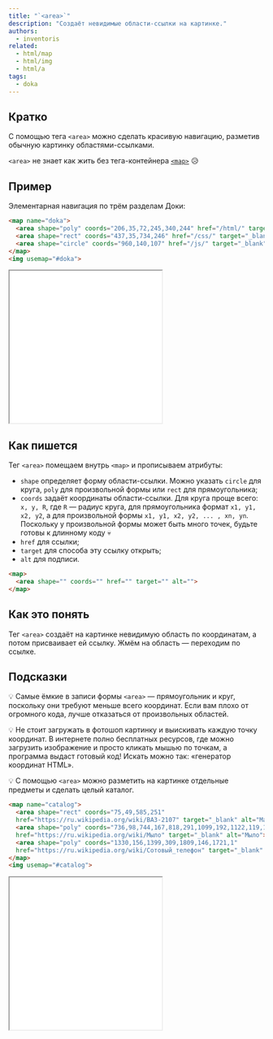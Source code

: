 ```yaml
---
title: "`<area>`"
description: "Создаёт невидимые области-ссылки на картинке."
authors:
  - inventoris
related:
  - html/map
  - html/img
  - html/a
tags:
  - doka
---
```


## Кратко

С помощью тега `<area>` можно сделать красивую навигацию, разметив обычную картинку областями-ссылками.

`<area>` не знает как жить без тега-контейнера [`<map>`](/html/map/) 😥

## Пример

Элементарная навигация по трём разделам Доки:

```html
<map name="doka">
  <area shape="poly" coords="206,35,72,245,340,244" href="/html/" target="_blank" alt="HTML">
  <area shape="rect" coords="437,35,734,246" href="/css/" target="_blank" alt="CSS">
  <area shape="circle" coords="960,140,107" href="/js/" target="_blank" alt="JS">
</map>
<img usemap="#doka">
```

<iframe title="Базовый пример" src="demos/basic/" height="300"></iframe>

## Как пишется

Тег `<area>` помещаем внутрь `<map>` и прописываем атрибуты:

- `shape` определяет форму области-ссылки. Можно указать `circle` для круга, `poly` для произвольной формы или `rect` для прямоугольника;
- `coords` задаёт координаты области-ссылки. Для круга проще всего: `x, y, R`, где `R` — радиус круга, для прямоугольника формат `x1, y1, x2, y2`, а для произвольной формы `x1, y1, x2, y2, ... , xn, yn`. Поскольку у произвольной формы может быть много точек, будьте готовы к длинному коду 💀
- `href` для ссылки;
- `target` для способа эту ссылку открыть;
- `alt` для подписи.

```html
<map>
  <area shape="" coords="" href="" target="" alt="">
</map>
```

## Как это понять

Тег `<area>` создаёт на картинке невидимую область по координатам, а потом присваивает ей ссылку. Жмём на область — переходим по ссылке.

## Подсказки

💡 Самые ёмкие в записи формы `<area>` — прямоугольник и круг, поскольку они требуют меньше всего координат. Если вам плохо от огромного кода, лучше отказаться от произвольных областей.

💡 Не стоит загружать в фотошоп картинку и выискивать каждую точку координат. В интернете полно бесплатных ресурсов, где можно загрузить изображение и просто кликать мышью по точкам, а программа выдаст готовый код! Искать можно так: «генератор координат HTML».

💡 С помощью `<area>` можно разметить на картинке отдельные предметы и сделать целый каталог.

```html
<map name="catalog">
  <area shape="rect" coords="75,49,585,251"
  href="https://ru.wikipedia.org/wiki/ВАЗ-2107" target="_blank" alt="Машина">
  <area shape="poly" coords="736,98,744,167,818,291,1099,192,1122,119,1006,24"
  href="https://ru.wikipedia.org/wiki/Мыло" target="_blank" alt="Мыло">
  <area shape="poly" coords="1330,156,1399,309,1809,146,1721,1"
  href="https://ru.wikipedia.org/wiki/Сотовый_телефон" target="_blank" alt="Мобильник">
</map>
<img usemap="#catalog">
```

<iframe title="Пример каталога" src="demos/catalog/" height="300"></iframe>
